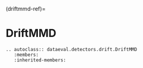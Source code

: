 (driftmmd-ref)=
# DriftMMD

```{eval-rst}
.. autoclass:: dataeval.detectors.drift.DriftMMD
   :members:
   :inherited-members:
```
